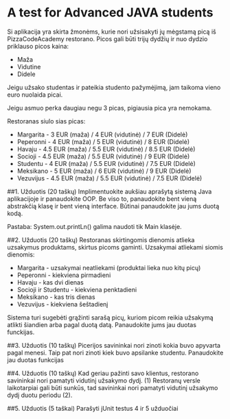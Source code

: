 # A test for Advanced JAVA students

Si aplikacija yra skirta žmonėms, kurie nori užsisakyti jų mėgstamą picą iš PizzaCodeAcademy restorano.
Picos gali būti trijų dydžių ir nuo dydzio priklauso picos kaina:
* Maža 
* Vidutine
* Didele

Jeigu užsako studentas ir pateikia studento pažymėjimą, jam taikoma vieno euro nuolaida picai.

Jeigu asmuo perka daugiau negu 3 picas, pigiausia pica yra nemokama.

Restoranas siulo sias picas:
* Margarita - 3 EUR (maža) / 4 EUR (vidutinė) / 7 EUR (Didelė)
* Peperonni - 4 EUR (maža) / 5 EUR (vidutinė) / 8 EUR (Didelė)
* Havaju - 4.5 EUR (maža) / 5.5 EUR (vidutinė) / 8.5 EUR (Didelė)
* Socioji - 4.5 EUR (maža) / 5.5 EUR (vidutinė) / 9 EUR (Didelė)
* Studentu - 4 EUR (maža) / 5.5 EUR (vidutinė) / 7.5 EUR (Didelė)
* Meksikano - 5 EUR (maža) / 6 EUR (vidutinė) / 9 EUR (Didelė)
* Vezuvijus - 4.5 EUR (maža) / 5.5 EUR (vidutinė) / 7.5 EUR (Didelė)


##1. Užduotis (20 taškų)
Implimentuokite aukšiau aprašytą sistemą Java aplikacijoje ir panaudokite OOP. Be viso to, 
panaudokite bent vieną abstrakčią klasę ir bent vieną interface. Būtinai panaudokite jau jums duotą kodą.

Pastaba: System.out.printLn() galima naudoti tik Main klasėje.

##2. Užduotis (20 taškų)
Restoranas skirtingomis dienomis atlieka uzsakymus produktams, skirtus picoms gaminti. Uzsakymai atliekami siomis dienomis:
* Margarita - uzsakymai neatliekami (produktai lieka nuo kitų picų)
* Peperonni - kiekviena pirmadieni
* Havaju - kas dvi dienas
* Socioji ir Studentu - kiekviena penktadieni
* Meksikano - kas tris dienas
* Vezuvijus - kiekviena šeštadienį

Sistema turi sugebėti grąžinti sarašą picų, kuriom picom reikia užsakymą atlikti šiandien arba pagal duotą datą.
Panaudokite jums jau duotas funckijas.


##3. Užduotis (10 taškų)
Picerijos savininkai nori zinoti kokia buvo apyvarta pagal menesi. Taip pat nori zinoti kiek buvo
apsilanke studentu. Panaudokite jau duotas funkcijas

##4. Užduotis (10 taškų)
Kad geriau pažinti savo klientus, restorano savininkai nori pamatyti vidutinį užsakymo dydį. (1)
Restoranų versle laikotarpiai gali būti sunkūs, tad savininkai nori pamatyti vidutinį užsakymo dydį
duotu periodu (2).

##5. Užduotis (5 taškai)
Parašyti jUnit testus 4 ir 5 užduočiai
